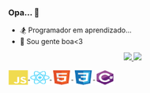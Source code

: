 ### Opa... 🐬

- 🏂 Programador em aprendizado...
- 🦖 Sou gente boa<3

<div align="center">
  <a href="https://github.com/NauaaN">
  <img height="180em" src="https://github-readme-stats.vercel.app/api?username=NauaaN&show_icons=true&theme=tokyonight&include_all_commits=true&count_private=true"/>
  <img height="180em" src="https://github-readme-stats.vercel.app/api/top-langs/?username=NauaaN&layout=compact&langs_count=7&theme=tokyonight"/>
</div>
  
  <div style="display: inline_block"><br>
  <img align="center" alt="Nauan-Js" height="30" width="40" src="https://raw.githubusercontent.com/devicons/devicon/master/icons/javascript/javascript-plain.svg">
  <img align="center" alt="Nauan-React" height="30" width="40" src="https://raw.githubusercontent.com/devicons/devicon/master/icons/react/react-original.svg">
  <img align="center" alt="Nauan-HTML" height="30" width="40" src="https://raw.githubusercontent.com/devicons/devicon/master/icons/html5/html5-original.svg">
  <img align="center" alt="Nauan-CSS" height="30" width="40" src="https://raw.githubusercontent.com/devicons/devicon/master/icons/css3/css3-original.svg">
  <img align="center" alt="\Nauan-Csharp" height="30" width="40" src="https://raw.githubusercontent.com/devicons/devicon/master/icons/csharp/csharp-original.svg">
  
</div>
